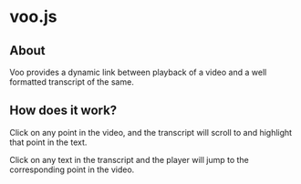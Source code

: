 # voo.js

## About

Voo provides a dynamic link between playback of a video and a well
formatted transcript of the same.

## How does it work?

Click on any point in the video, and the transcript will scroll to
and highlight that point in the text.

Click on any text in the transcript and the player will jump to the
corresponding point in the video.
